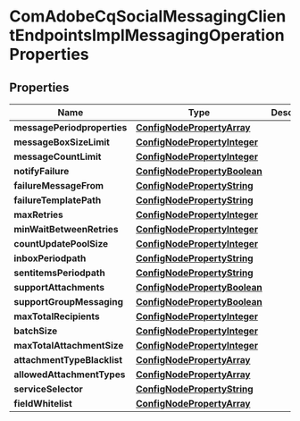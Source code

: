 
# ComAdobeCqSocialMessagingClientEndpointsImplMessagingOperationProperties

## Properties
Name | Type | Description | Notes
------------ | ------------- | ------------- | -------------
**messagePeriodproperties** | [**ConfigNodePropertyArray**](ConfigNodePropertyArray.md) |  |  [optional]
**messageBoxSizeLimit** | [**ConfigNodePropertyInteger**](ConfigNodePropertyInteger.md) |  |  [optional]
**messageCountLimit** | [**ConfigNodePropertyInteger**](ConfigNodePropertyInteger.md) |  |  [optional]
**notifyFailure** | [**ConfigNodePropertyBoolean**](ConfigNodePropertyBoolean.md) |  |  [optional]
**failureMessageFrom** | [**ConfigNodePropertyString**](ConfigNodePropertyString.md) |  |  [optional]
**failureTemplatePath** | [**ConfigNodePropertyString**](ConfigNodePropertyString.md) |  |  [optional]
**maxRetries** | [**ConfigNodePropertyInteger**](ConfigNodePropertyInteger.md) |  |  [optional]
**minWaitBetweenRetries** | [**ConfigNodePropertyInteger**](ConfigNodePropertyInteger.md) |  |  [optional]
**countUpdatePoolSize** | [**ConfigNodePropertyInteger**](ConfigNodePropertyInteger.md) |  |  [optional]
**inboxPeriodpath** | [**ConfigNodePropertyString**](ConfigNodePropertyString.md) |  |  [optional]
**sentitemsPeriodpath** | [**ConfigNodePropertyString**](ConfigNodePropertyString.md) |  |  [optional]
**supportAttachments** | [**ConfigNodePropertyBoolean**](ConfigNodePropertyBoolean.md) |  |  [optional]
**supportGroupMessaging** | [**ConfigNodePropertyBoolean**](ConfigNodePropertyBoolean.md) |  |  [optional]
**maxTotalRecipients** | [**ConfigNodePropertyInteger**](ConfigNodePropertyInteger.md) |  |  [optional]
**batchSize** | [**ConfigNodePropertyInteger**](ConfigNodePropertyInteger.md) |  |  [optional]
**maxTotalAttachmentSize** | [**ConfigNodePropertyInteger**](ConfigNodePropertyInteger.md) |  |  [optional]
**attachmentTypeBlacklist** | [**ConfigNodePropertyArray**](ConfigNodePropertyArray.md) |  |  [optional]
**allowedAttachmentTypes** | [**ConfigNodePropertyArray**](ConfigNodePropertyArray.md) |  |  [optional]
**serviceSelector** | [**ConfigNodePropertyString**](ConfigNodePropertyString.md) |  |  [optional]
**fieldWhitelist** | [**ConfigNodePropertyArray**](ConfigNodePropertyArray.md) |  |  [optional]



